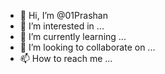 - 👋 Hi, I’m @01Prashan
- 👀 I’m interested in ...
- 🌱 I’m currently learning ...
- 💞️ I’m looking to collaborate on ...
- 📫 How to reach me ...

<!---
01Prashan/01Prashan is a ✨ special ✨ repository because its `README.md` (this file) appears on your GitHub profile.
You can click the Preview link to take a look at your changes.
--->
